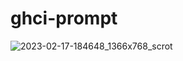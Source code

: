 # ghci-prompt
![2023-02-17-184648_1366x768_scrot](https://user-images.githubusercontent.com/93288354/219800116-72935fd1-29ee-4d84-a997-3de7e4f5baff.png)
